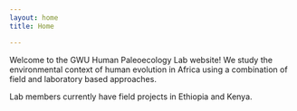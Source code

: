 ```yaml
---
layout: home
title: Home

---
```

Welcome to the GWU Human Paleoecology Lab website! We study the environmental context of human evolution in Africa using a combination of field and laboratory based approaches.

Lab members currently have field projects in Ethiopia and Kenya.